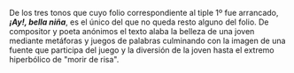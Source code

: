 De los tres tonos que cuyo folio correspondiente al tiple 1º fue arrancado, ***¡Ay!, bella niña***, es el único del que no queda resto alguno del folio. De compositor y poeta anónimos el texto alaba la belleza de una joven mediante metáforas y juegos de palabras culminando con la imagen de una fuente que participa del juego y la diversión de la joven hasta el extremo hiperbólico de "morir de risa".
